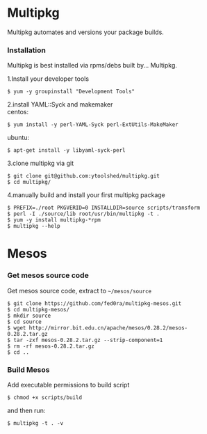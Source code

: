 # Multipkg 

Multipkg automates and versions your package builds.

### Installation

Multipkg is best installed via rpms/debs built by... Multipkg.

1.Install your developer tools

```
$ yum -y groupinstall "Development Tools"
```

2.install YAML::Syck and makemaker  
centos:  
```
$ yum install -y perl-YAML-Syck perl-ExtUtils-MakeMaker
```  
ubuntu:  
```
$ apt-get install -y libyaml-syck-perl
```

3.clone multipkg via git

```
$ git clone git@github.com:ytoolshed/multipkg.git  
$ cd multipkg/
```

4.manually build and install your first multipkg package

```
$ PREFIX=./root PKGVERID=0 INSTALLDIR=source scripts/transform  
$ perl -I ./source/lib root/usr/bin/multipkg -t .  
$ yum -y install multipkg-*rpm  
$ multipkg --help
```
# Mesos
### Get mesos source code
Get mesos source code, extract to `~/mesos/source`

```
$ git clone https://github.com/fed0ra/multipkg-mesos.git  
$ cd multipkg-mesos/  
$ mkdir source  
$ cd source  
$ wget http://mirror.bit.edu.cn/apache/mesos/0.28.2/mesos-0.28.2.tar.gz  
$ tar -zxf mesos-0.28.2.tar.gz --strip-component=1  
$ rm -rf mesos-0.28.2.tar.gz  
$ cd ..
```
### Build Mesos
Add executable permissions to build script

```
$ chmod +x scripts/build
```

and then run:

```
$ multipkg -t . -v
```